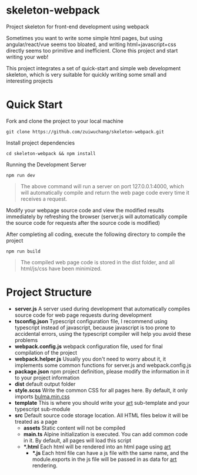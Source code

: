 # skeleton-webpack
Project skeleton for front-end development using webpack

Sometimes you want to write some simple html pages, but using angular/react/vue seems too bloated, and writing html+javascript+css directly seems too primitive and inefficient. Clone this project and start writing your web!

This project integrates a set of quick-start and simple web development skeleton, which is very suitable for quickly writing some small and interesting projects

# Quick Start

Fork and clone the project to your local machine

```
git clone https://github.com/zuiwuchang/skeleton-webpack.git
```

Install project dependencies
```
cd skeleton-webpack && npm install
```

Running the Development Server
```
npm run dev
```
> The above command will run a server on port 127.0.0.1:4000, which will automatically compile and return the web page code every time it receives a request.

Modify your webpage source code and view the modified results immediately by refreshing the browser (server.js will automatically compile the source code for requests after the source code is modified)

After completing all coding, execute the following directory to compile the project

```
npm run build
```
> The compiled web page code is stored in the dist folder, and all html/js/css have been minimized.

# Project Structure

* **server.js** A server used during development that automatically compiles source code for web page requests during development
* **tsconfig.json** Typescript configuration file, I recommend using typescript instead of javascript, because javascript is too prone to accidental errors, using the typescript compiler will help you avoid these problems
* **webpack.config.js** webpack configuration file, used for final compilation of the project
* **webpack.helper.js** Usually you don't need to worry about it, it implements some common functions for server.js and webpack.config.js
* **package.json** npm project definition, please modify the information in it to your project information
* **dist** default output folder
* **style.scss** Write the common CSS for all pages here. By default, it only imports [bulma.min.css](https://bulma.io/)
* **template** This is where you should write your [art](https://goofychris.github.io/art-template/) sub-template and your typescript sub-module
* **src** Default source code storage location. All HTML files below it will be treated as a page
  * **assets** Static content will not be compiled
  * **main.ts** Alpine initialization is executed. You can add common code in it. By default, all pages will load this script
  * **\*.html** Each html will be rendered into an html page using [art](https://goofychris.github.io/art-template/)
    * **\*.js** Each html file can have a js file with the same name, and the module.exports in the js file will be passed in as data for [art](https://goofychris.github.io/art-template/) rendering.
